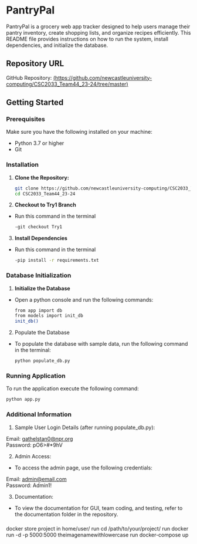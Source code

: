 # PantryPal

PantryPal is a grocery web app tracker designed to help users manage their pantry inventory, create shopping lists, and organize recipes efficiently. This README file provides instructions on how to run the system, install dependencies, and initialize the database.

## Repository URL
GitHub Repository: [(https://github.com/newcastleuniversity-computing/CSC2033_Team44_23-24/tree/master)](https://github.com/newcastleuniversity-computing/CSC2033_Team44_23-24/tree/master)

## Getting Started

### Prerequisites
Make sure you have the following installed on your machine:
- Python 3.7 or higher
- Git

### Installation

1. **Clone the Repository:**

   ```sh
   git clone https://github.com/newcastleuniversity-computing/CSC2033_Team44_23-24.git
   cd CSC2033_Team44_23-24

2. **Checkout to Try1 Branch**
- Run this command in the terminal
   ```sh
   -git checkout Try1

3. **Install Dependencies**
- Run this command in the terminal
   ```sh
   -pip install -r requirements.txt

### Database Initialization

1. **Initialize the Database**
- Open a python console and run the following commands:
   ```sh
  from app import db
  from models import init_db
  init_db()

2. Populate the Database
- To populate the database with sample data, run the following command in the terminal:
   ```sh
  python populate_db.py

### Running Application
To run the application execute the following command:
```sh
python app.py
```

### Additional Information
1. Sample User Login Details (after running populate_db.py):

Email: gathelstan0@npr.org  
Password: pO6>#*9hV

2. Admin Access:
- To access the admin page, use the following credentials:

Email: admin@email.com  
Password: Admin1!
 
3. Documentation:
- To view the documentation for GUI, team coding, and testing, refer to the documentation folder in the repository.

###
docker
store project in home/user/
run cd /path/to/your/project/
run docker run -d -p 5000:5000 theimagenamewithlowercase
run docker-compose up





